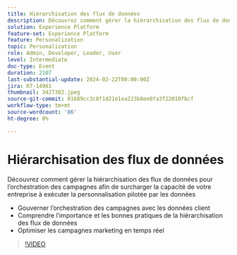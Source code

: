 ```yaml
---
title: Hiérarchisation des flux de données
description: Découvrez comment gérer la hiérarchisation des flux de données pour l’orchestration des campagnes afin de surcharger la capacité de votre entreprise à exécuter la personnalisation pilotée par les données - Gouverner l’orchestration des campagnes avec les données client - Comprendre l’importance et les bonnes pratiques de la hiérarchisation des flux de données - Optimiser les campagnes marketing en temps réel
solution: Experience Platform
feature-set: Experience Platform
feature: Personalization
topic: Personalization
role: Admin, Developer, Leader, User
level: Intermediate
doc-type: Event
duration: 2107
last-substantial-update: 2024-02-22T00:00:00Z
jira: KT-14961
thumbnail: 3427302.jpeg
source-git-commit: 01689cc3c8f1d21e1ea223b8ee0fa3f22019fbcf
workflow-type: tm+mt
source-wordcount: '86'
ht-degree: 0%

---
```



# Hiérarchisation des flux de données

Découvrez comment gérer la hiérarchisation des flux de données pour l’orchestration des campagnes afin de surcharger la capacité de votre entreprise à exécuter la personnalisation pilotée par les données

- Gouverner l’orchestration des campagnes avec les données client
- Comprendre l’importance et les bonnes pratiques de la hiérarchisation des flux de données
- Optimiser les campagnes marketing en temps réel

>[!VIDEO](https://video.tv.adobe.com/v/3427302/?learn=on)
